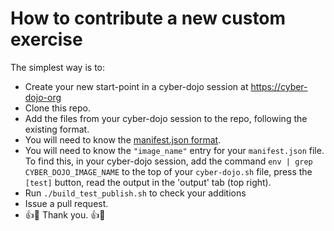 
# How to contribute a new custom exercise

The simplest way is to:
- Create your new start-point in a cyber-dojo session at [https://cyber-dojo-org](https://cyber-dojo-org)
- Clone this repo.
- Add the files from your cyber-dojo session to the repo, following the existing format.
- You will need to know the [manifest.json format](https://blog.cyber-dojo.org/2016/08/cyber-dojo-start-points-manifestjson.html).
- You will need to know the `"image_name"` entry for your `manifest.json` file.
  To find this, in your cyber-dojo session, add the command `env | grep CYBER_DOJO_IMAGE_NAME` to the top of your
  `cyber-dojo.sh` file, press the `[test]` button, read the output in the 'output' tab (top right).
- Run `./build_test_publish.sh` to check your additions
- Issue a pull request.
- :+1::tada: Thank you. :+1::tada:
